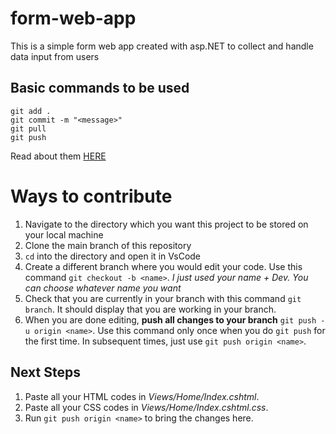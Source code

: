 # form-web-app
This is a simple form web app created with asp.NET to collect and handle data input from users

## Basic commands to be used
```
git add .
git commit -m "<message>"
git pull
git push
```

Read about them [HERE](https://confluence.atlassian.com/bitbucketserver/basic-git-commands-776639767.html)

# Ways to contribute
1. Navigate to the directory which you want this project to be stored on your local machine
2. Clone the main branch of this repository
3. ```cd``` into the directory and open it in VsCode
4. Create a different branch where you would edit your code. Use this command ```git checkout -b <name>```. _I just used your name + Dev. You can choose whatever name you want_
5. Check that you are currently in your branch with this command ```git branch```. It should display that you are working in your branch.
6. When you are done editing, **push all changes to your branch** ```git push -u origin <name>```. Use this command only once when you do ```git push``` for the first time. In subsequent times, just use ```git push origin <name>```.

## Next Steps
1. Paste all your HTML codes in _Views/Home/Index.cshtml_.
2. Paste all your CSS codes in _Views/Home/Index.cshtml.css_.
3. Run ```git push origin <name>``` to bring the changes here.
